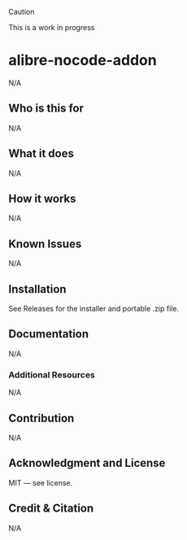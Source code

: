 > [!CAUTION]
> This is a work in progress

# alibre-nocode-addon

N/A

## Who is this for

N/A

## What it does

N/A

## How it works

N/A

## Known Issues

N/A

## Installation

See Releases for the installer and portable .zip file.

## Documentation

N/A

### Additional Resources

N/A

## Contribution

N/A

## Acknowledgment and License

MIT — see license.

## Credit & Citation

N/A
